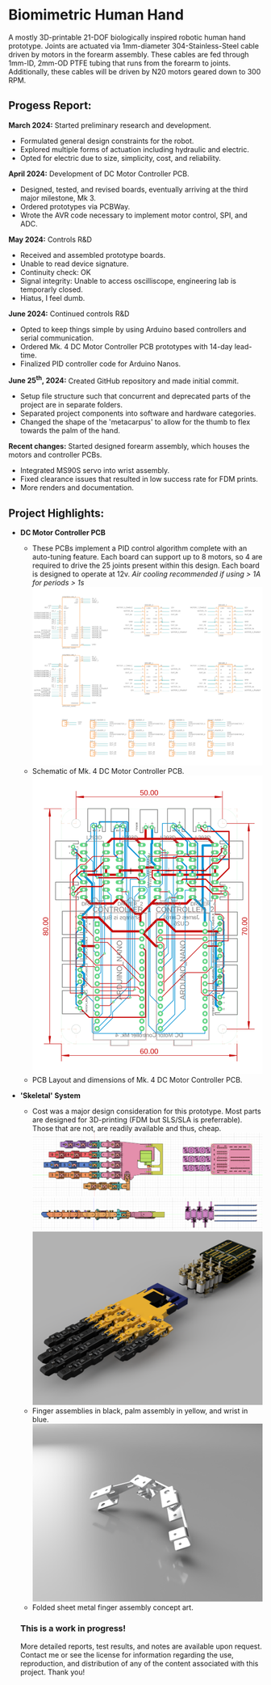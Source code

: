 # Biomimetric Human Hand
A mostly 3D-printable 21-DOF biologically inspired robotic human hand prototype.
Joints are actuated via 1mm-diameter 304-Stainless-Steel cable driven by motors in the forearm assembly. These cables are fed through 1mm-ID, 2mm-OD PTFE tubing that runs from the forearm to joints. Additionally, these cables will be driven by N20 motors geared down to 300 RPM.

## Progess Report:
**March 2024:** Started preliminary research and development. 
- Formulated general design constraints for the robot.
- Explored multiple forms of actuation including hydraulic and electric.
- Opted for electric due to size, simplicity, cost, and reliability.

**April 2024:** Development of DC Motor Controller PCB.
- Designed, tested, and revised boards, eventually arriving at the third major milestone, Mk 3. 
- Ordered prototypes via PCBWay.
- Wrote the AVR code necessary to implement motor control, SPI, and ADC.

**May 2024:** Controls R&D
- Received and assembled prototype boards.
- Unable to read device signature.
- Continuity check: OK
- Signal integrity: Unable to access oscilliscope, engineering lab is temporarly closed.
- Hiatus, I feel dumb.

**June 2024:** Continued controls R&D
- Opted to keep things simple by using Arduino based controllers and serial communication.
- Ordered Mk. 4 DC Motor Controller PCB prototypes with 14-day lead-time. 
- Finalized PID controller code for Arduino Nanos. 

**June 25<sup>th</sup>, 2024:** Created GitHub repository and made initial commit.
- Setup file structure such that concurrent and deprecated parts of the project are in separate folders.
- Separated project components into software and hardware categories.
- Changed the shape of the 'metacarpus' to allow for the thumb to flex towards the palm of the hand. 

**Recent changes:** Started designed forearm assembly, which houses the motors and controller PCBs. 
- Integrated MS90S servo into wrist assembly. 
- Fixed clearance issues that resulted in low success rate for FDM prints.
- More renders and documentation. 

## Project Highlights:
- **DC Motor Controller PCB** 
  - These PCBs implement a PID control algorithm complete with an auto-tuning feature. Each board can support up to 8 motors, so 4 are required to drive the 25 joints present within this design. Each board is designed to operate at 12v. _Air cooling recommended if using > 1A for periods > 1s_
  ![Mk. 4 Schematic](/Designs/Concurrent/DC%20Motor%20Controller/Mk4/Schematic.png)
  - Schematic of Mk. 4 DC Motor Controller PCB. 
  ![Mk. 4 Board Layout](/Designs/Concurrent/DC%20Motor%20Controller/Mk4/Board%20Layout.png)
  - PCB Layout and dimensions of Mk. 4 DC Motor Controller PCB. 

- **'Skeletal' System** 
  - Cost was a major design consideration for this prototype. Most parts are designed for 3D-printing (FDM but SLS/SLA is preferrable). Those that are not, are readily available and thus, cheap. 
  ![WIP: Forearm Assembly, Top](/Renders/assembly%20guide%20top.png)
  ![WIP: Forearm Assembly, Right](/Renders/assembly_guide_right.png)
  ![WIP: Forearm Assembly, Render](/Renders/Phalanx_Assembly_2024-Jun-28_02-02-48AM-000_CustomizedView21154948335_png.png)
  - Finger assemblies in black, palm assembly in yellow, and wrist in blue.
  ![Concept Art: Production at scale](/Renders/Sheet%20Metal%20Phalanx%20-%20Concept%20Art%20for%20Mk2.png)
  - Folded sheet metal finger assembly concept art.

  ### This is a work in progress!
  More detailed reports, test results, and notes are available upon request. Contact me or see the license for information regarding the use, reproduction, and distribution of any of the content associated with this project. Thank you!
